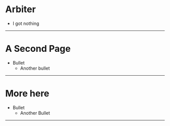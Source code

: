 # Arbiter

* I got nothing


-------------------
<div style="page-break-after: always;"></div>

# A Second Page

* Bullet
  * Another bullet

-------------------
<div style="page-break-after: always;"></div>


# More here

* Bullet
  * Another Bullet


-------------------
<div style="page-break-after: always;"></div>

